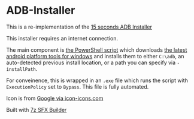 # ADB-Installer
This is a re-implementation of the [15 seconds ADB Installer](https://forum.xda-developers.com/showthread.php?t=2588979)

This installer requires an internet connection.

The main component is [the PowerShell script](https://github.com/josephsmendoza/ADB-Installer/blob/master/install.ps1) which downloads [the latest android platform tools for windows](https://dl.google.com/android/repository/platform-tools-latest-windows.zip) and installs them to either `C:\adb`, an auto-detected previous install location, or a path you can specify via `-installPath`.

For conveinence, this is wrapped in an `.exe` file which runs the script with `ExecutionPolicy` set to `Bypass`. This file is fully automated.

Icon is from [Google via icon-icons.com](https://icon-icons.com/icon/adb/90476)

Built with [7z SFX Builder](https://sourceforge.net/projects/s-zipsfxbuilder)
